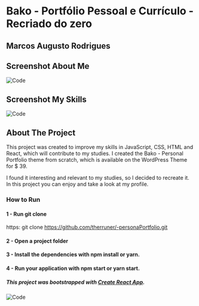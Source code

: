 # Bako - Portfólio Pessoal e Currículo - Recriado do zero 
## Marcos Augusto Rodrigues

## Screenshot About Me

![Code ](https://github.com/therruner/My-Portfolio/blob/master/webPerfil.png)

## Screenshot My Skills

![Code ](https://github.com/therruner/My-Portfolio/blob/master/localhost_3000_%20(3)%20(1).png)

## About The Project

This project was created to improve my skills in JavaScript, CSS, HTML and React, which will contribute to my studies. I created the Bako - Personal Portfolio theme from scratch, which is available on the WordPress Theme for $ 39. 
   
 I found it interesting and relevant to my studies, so I decided to recreate it. In this project you can enjoy and take a look at my profile.


### How to Run

#### 1 - Run git clone

https: git clone https://github.com/therruner/-personaPortfolio.git

#### 2 - Open a project folder

#### 3 - Install the dependencies with npm install or yarn.

#### 4 - Run your application with npm start or yarn start.

##### This project was bootstrapped with [Create React App](https://github.com/facebook/create-react-app).
![Code ](https://github.com/therruner/-personaPortfolio/blob/master/gitPersonalPortifolio.gif)


